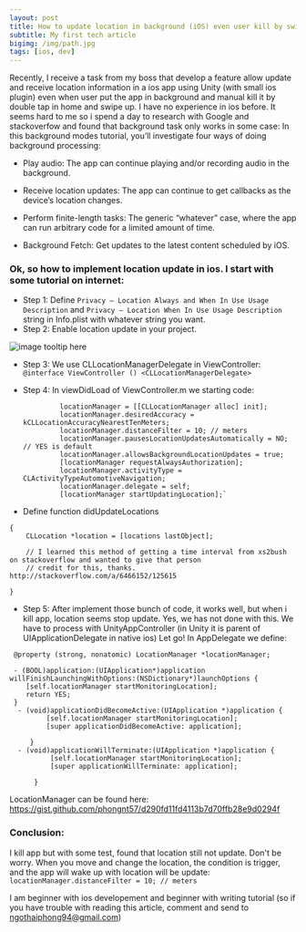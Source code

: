 ```yaml
---
layout: post
title: How to update location in background (iOS) even user kill by swipe up
subtitle: My first tech article
bigimg: /img/path.jpg
tags: [ios, dev]
---
```


 Recently, I receive a task from my boss that develop a feature allow update
 and receive location information in a ios app using Unity (with small ios plugin) even when user put the app in background
 and  manual kill it by double tap in home and swipe up.
 I have no experience in ios before. It seems hard to me so i spend a day to research with Google 
 and stackoverfow and found that background task only works in some case:
 In this background modes tutorial, you’ll investigate four ways of doing background processing:
 * Play audio: The app can continue playing and/or recording audio in the background.
 
 * Receive location updates: The app can continue to get callbacks as the device’s location changes.
 
 * Perform finite-length tasks: The generic “whatever” case, where the app can run arbitrary code for a limited amount of time.
 * Background Fetch: Get updates to the latest content scheduled by iOS.
 
 ### Ok, so how to implement location update in ios. I start with some tutorial on internet:
 * Step 1: Define `Privacy — Location Always and When In Use Usage Description` and 
 `Privacy — Location When In Use Usage Description` string in Info.plist with whatever string
 you want.
 * Step 2:  Enable location update in your project.
 
 ![image tooltip here](https://koenig-media.raywenderlich.com/uploads/2016/09/BM-EnableLocationInBG-650x354.png)

 * Step 3: 
   We use CLLocationManagerDelegate in ViewController:
  `@interface ViewController () <CLLocationManagerDelegate>`
  * Step 4: In viewDidLoad of ViewController.m we starting code:
                         
                 locationManager = [[CLLocationManager alloc] init];
                 locationManager.desiredAccuracy = kCLLocationAccuracyNearestTenMeters;
                 locationManager.distanceFilter = 10; // meters
                 locationManager.pausesLocationUpdatesAutomatically = NO; // YES is default
                 locationManager.allowsBackgroundLocationUpdates = true;
                 [locationManager requestAlwaysAuthorization];
                 locationManager.activityType = CLActivityTypeAutomotiveNavigation;
                 locationManager.delegate = self;
                 [locationManager startUpdatingLocation];`
                 
              
   + Define function didUpdateLocations              
  ```- (void)locationManager:(CLLocationManager *)manager didUpdateLocations:(NSArray *)locations
  {
      CLLocation *location = [locations lastObject];
      
      // I learned this method of getting a time interval from xs2bush on stackoverflow and wanted to give that person
      // credit for this, thanks. http://stackoverflow.com/a/6466152/125615
     
  }  
  ```  
  
     
  * Step 5: After implement those bunch of code, it works well, but when i kill app, location seems 
  stop update. Yes, we has not done with this. We have to process with UnityAppController (in Unity it is parent of UIApplicationDelegate in native ios)
  Let go!
  In AppDelegate we define:
 ```
  @property (strong, nonatomic) LocationManager *locationManager;         

  - (BOOL)application:(UIApplication*)application willFinishLaunchingWithOptions:(NSDictionary*)launchOptions {
     [self.locationManager startMonitoringLocation];
     return YES;
  }
   - (void)applicationDidBecomeActive:(UIApplication *)application {  
          [self.locationManager startMonitoringLocation];
          [super applicationDidBecomeActive: application];
  
      }
   - (void)applicationWillTerminate:(UIApplication *)application {
           [self.locationManager startMonitoringLocation];
           [super applicationWillTerminate: application];
   
       }    
   ```
   LocationManager can be found here: https://gist.github.com/phongnt57/d290fd11fd4113b7d70ffb28e9d0294f
      
  
 ### Conclusion: 
 I kill app but with some test, found that location still not update.
Don't be worry. When you move and change the location, the condition is trigger, and the app will wake up with location will be update:
              `locationManager.distanceFilter = 10; // meters`
              
   I am beginner with ios developement and beginner with writing tutorial (so if you have trouble 
   with reading this article, comment and send to ngothaiphong94@gmail.com)           
      
    

   

    

    
    

          

  
  

 
   
